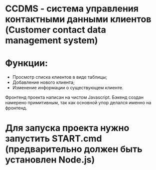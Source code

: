 # CCDMS - система управления контактными данными клиентов (Customer contact data management system)

# Функции:
- Просмотр списка клиентов в виде таблицы;
- Добавление нового клиента;
- Изменение информации о существующем клиенте.

Фронтенд проекта написан на чистом Javascript.
Бэкенд создан намерено примитивным, так как основной упор делался именно на фронтенд.

# Для запуска проекта нужно запустить START.cmd (предварительно должен быть установлен Node.js)

